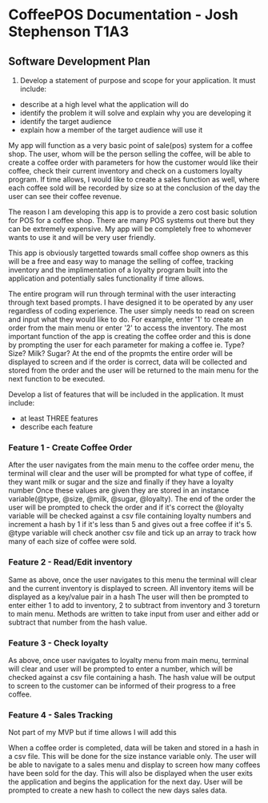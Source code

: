 # CoffeePOS Documentation - Josh Stephenson T1A3

## Software Development Plan

1. Develop a statement of purpose and scope for your application. It must include:
- describe at a high level what the application will do
- identify the problem it will solve and explain why you are developing it
- identify the target audience
- explain how a member of the target audience will use it

My app will function as a very basic point of sale(pos) system for a coffee shop. The user, whom will be the person selling the coffee, will be able to create a coffee order with parameters for how the customer would like their coffee, check their current inventory and check on a customers loyalty program. If time allows, I would like to create a sales function as well, where each coffee sold will be recorded by size so at the conclusion of the day the user can see their coffee revenue.

The reason I am developing this app is to provide a zero cost basic solution for POS for a coffee shop. There are many POS systems out there but they can be extremely expensive. My app will be completely free to whomever wants to use it and will be very user friendly.

This app is obviously targetted towards small coffee shop owners as this will be a free and easy way to manage the selling of coffee, tracking inventory and the implimentation of a loyalty program built into the application and potentially sales functionality if time allows.

The entire program will run through terminal with the user interacting through text based prompts. I have designed it to be operated by any user regardless of coding experience. The user simply needs to read on screen and input what they would like to do. For example, enter '1' to create an order from the main menu or enter '2' to access the inventory. The most important function of the app is creating the coffee order and this is done by prompting the user for each parameter for making a coffee ie. Type? Size? Milk? Sugar? At the end of the propmts the entire order will be displayed to screen and if the order is correct, data will be collected and stored from the order and the user will be returned to the main menu for the next function to be executed.



Develop a list of features that will be included in the application. It must include:
- at least THREE features
- describe each feature

### Feature 1 - Create Coffee Order

 After the user navigates from the main menu to the coffee order menu, the terminal will clear and the user will be prompted for what type of coffee, if they want milk or sugar and the size and finally if they have a loyalty number Once these values are given they are stored in an instance variable(@type, @size, @milk, @sugar, @loyalty). The end of the order the user will be prompted to check the order and if it's correct the @loyalty variable will be checked against a csv file containing loyalty numbers and increment a hash by 1 if it's less than 5 and gives out a free coffee if it's 5. @type variable will check another csv file and tick up an array to track how many of each size of coffee were sold.

 ### Feature 2 - Read/Edit inventory

 Same as above, once the user navigates to this menu the terminal will clear and the current inventory is displayed to screen. All inventory items will be displayed as a key/value pair in a hash The user will then be prompted to enter either 1 to add to inventory, 2 to subtract from inventory and 3 toreturn to main menu. Methods are written to take input from user and either add or subtract that number from the hash value.

 ### Feature 3 - Check loyalty

 As above, once user navigates to loyalty menu from main menu, terminal will clear and user will be prompted to enter a number, which will be checked against a csv file containing a hash. The hash value will be output to screen to the customer can be informed of their progress to a free coffee. 

 ### Feature 4 - Sales Tracking

 Not part of my MVP but if time allows I will add this

 When a coffee order is completed, data will be taken and stored in a hash in a csv file. This will be done for the size instance variable only. The user will be able to navigate to a sales menu and display to screen how many coffees have been sold for the day. This will also be displayed when the user exits the application and begins the application for the next day. User will be prompted to create a new hash to collect the new days sales data. 